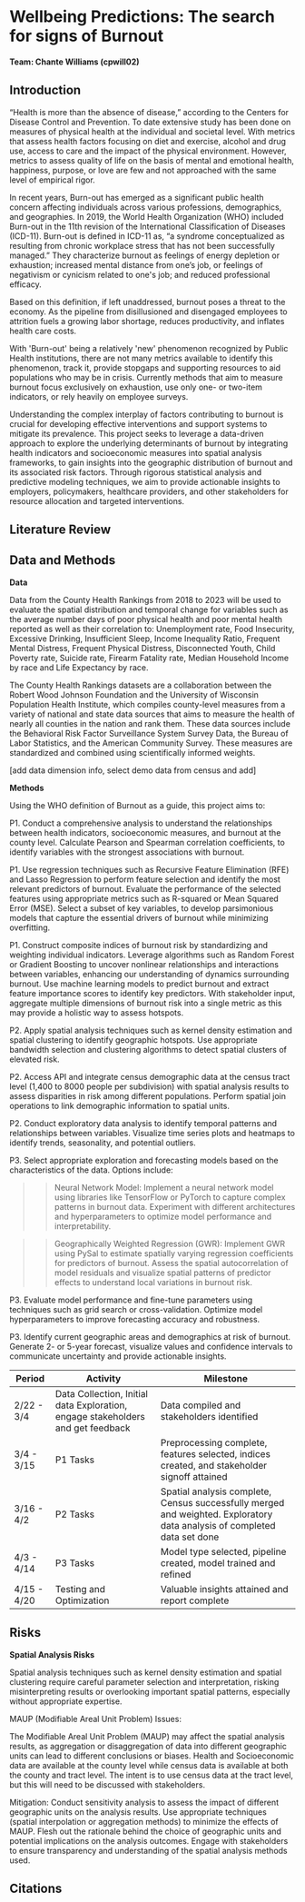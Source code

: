 # Wellbeing Predictions: The search for signs of Burnout

#### Team: Chante Williams (cpwill02)

## Introduction

“Health is more than the absence of disease,” according to the Centers for Disease Control and Prevention. To date extensive study has been done on measures of physical health at the individual and societal level. With metrics that assess health factors focusing on diet and exercise, alcohol and drug use, access to care and the impact of the physical environment. However, metrics to assess quality of life on the basis of mental and emotional health, happiness, purpose, or love are few and not approached with the same level of empirical rigor. 

In recent years, Burn-out has emerged as a significant public health concern affecting individuals across various professions, demographics, and geographies. In 2019, the World Health Organization (WHO) included Burn-out in the 11th revision of the International Classification of Diseases (ICD-11). Burn-out is defined in ICD-11 as, “a syndrome conceptualized as resulting from chronic workplace stress that has not been successfully managed.” They characterize burnout as feelings of energy depletion or exhaustion; increased mental distance from one’s job, or feelings of negativism or cynicism related to one's job; and reduced professional efficacy.

Based on this definition, if left unaddressed, burnout poses a threat to the economy. As the pipeline from disillusioned and disengaged employees to attrition fuels a growing labor shortage, reduces productivity, and inflates health care costs. 

With 'Burn-out' being a relatively 'new' phenomenon recognized by Public Health institutions, there are not many metrics available to identify this phenomenon, track it, provide stopgaps and supporting resources to aid populations who may be in crisis. Currently methods that aim to measure burnout focus exclusively on exhaustion, use only one- or two-item indicators, or rely heavily on employee surveys. 

Understanding the complex interplay of factors contributing to burnout is crucial for developing effective interventions and support systems to mitigate its prevalence. This project seeks to leverage a data-driven approach to explore the underlying determinants of burnout by integrating health indicators and socioeconomic measures into spatial analysis frameworks, to gain insights into the geographic distribution of burnout and its associated risk factors. Through rigorous statistical analysis and predictive modeling techniques, we aim to provide actionable insights to employers, policymakers, healthcare providers, and other stakeholders for resource allocation and targeted interventions.

## Literature Review



## Data and Methods

**Data**

Data from the County Health Rankings from 2018 to 2023 will be used to evaluate the spatial distribution and temporal change for variables such as the average number days of poor physical health and poor mental health reported as well as their correlation to: Unemployment rate, Food Insecurity, Excessive Drinking, Insufficient Sleep, Income Inequality Ratio, Frequent Mental Distress, Frequent Physical Distress, Disconnected Youth, Child Poverty rate, Suicide rate, Firearm Fatality rate, Median Household Income by race and Life Expectancy by race. 

The County Health Rankings datasets are a collaboration between the Robert Wood Johnson Foundation and the University of Wisconsin Population Health Institute, which compiles county-level measures from a variety of national and state data sources that aims to measure the health of nearly all counties in the nation and rank them. These data sources include the Behavioral Risk Factor Surveillance System Survey Data, the Bureau of Labor Statistics, and the American Community Survey. These measures are standardized and combined using scientifically informed weights.

[add data dimension info, select demo data from census and add]

**Methods**

Using the WHO definition of Burnout as a guide, this project aims to: 

P1. Conduct a comprehensive analysis to understand the relationships between health indicators, socioeconomic measures, and burnout at the county level. Calculate Pearson and Spearman correlation coefficients, to identify variables with the strongest associations with burnout.

P1. Use regression techniques such as Recursive Feature Elimination (RFE) and Lasso Regression to perform feature selection and identify the most relevant predictors of burnout. Evaluate the performance of the selected features using appropriate metrics such as R-squared or Mean Squared Error (MSE). Select a subset of key variables, to develop parsimonious models that capture the essential drivers of burnout while minimizing overfitting.

P1. Construct composite indices of burnout risk by standardizing and weighting individual indicators. Leverage algorithms such as Random Forest or Gradient Boosting to uncover nonlinear relationships and interactions between variables, enhancing our understanding of dynamics surrounding burnout. Use machine learning models to predict burnout and extract feature importance scores to identify key predictors. With stakeholder input, aggregate multiple dimensions of burnout risk into a single metric as this may provide a holistic way to assess hotspots. 

P2. Apply spatial analysis techniques such as kernel density estimation and spatial clustering to identify geographic hotspots. Use appropriate bandwidth selection and clustering algorithms to detect spatial clusters of elevated risk. 

P2. Access API and integrate census demographic data at the census tract level (1,400 to 8000 people per subdivision)  with spatial analysis results to assess disparities in risk among different populations. Perform spatial join operations to link demographic information to spatial units.

P2. Conduct exploratory data analysis to identify temporal patterns and relationships between variables. Visualize time series plots and heatmaps to identify trends, seasonality, and potential outliers.

P3. Select appropriate exploration and forecasting models based on the characteristics of the data. Options include: 

>>Neural Network Model: Implement a neural network model using libraries like TensorFlow or PyTorch to capture complex patterns in burnout data. Experiment with different architectures and hyperparameters to optimize model performance and interpretability.

>>Geographically Weighted Regression (GWR): Implement GWR using PySal to estimate spatially varying regression coefficients for predictors of burnout. Assess the spatial autocorrelation of model residuals and visualize spatial patterns of predictor effects to understand local variations in burnout risk.

P3. Evaluate model performance and fine-tune parameters using techniques such as grid search or cross-validation. Optimize model hyperparameters to improve forecasting accuracy and robustness.

P3. Identify current geographic areas and demographics at risk of burnout. Generate 2- or 5-year forecast, visualize values and confidence intervals to communicate uncertainty and provide actionable insights.


| Period         | Activity                                                      | Milestone                                               |
|----------------|---------------------------------------------------------------|---------------------------------------------------------|
| 2/22 - 3/4     | Data Collection, Initial data Exploration, engage stakeholders and get feedback | Data compiled and stakeholders identified               |
| 3/4 - 3/15     | P1 Tasks                                                      | Preprocessing complete, features selected, indices created, and stakeholder signoff attained |
| 3/16 - 4/2     | P2 Tasks                                                      | Spatial analysis complete, Census successfully merged and weighted. Exploratory data analysis of completed data set done |
| 4/3 - 4/14     | P3 Tasks                                                      | Model type selected, pipeline created, model trained and refined |
| 4/15 - 4/20    | Testing and Optimization                                      | Valuable insights attained and report complete          |


## Risks 

**Spatial Analysis Risks**

Spatial analysis techniques such as kernel density estimation and spatial clustering require careful parameter selection and interpretation, risking misinterpreting results or overlooking important spatial patterns, especially without appropriate expertise.

MAUP (Modifiable Areal Unit Problem) Issues:

The Modifiable Areal Unit Problem (MAUP) may affect the spatial analysis results, as aggregation or disaggregation of data into different geographic units can lead to different conclusions or biases. Health and Socioeconomic data are available at the county level while census data is available at both the county and tract level. The intent is to use census data at the tract level, but this will need to be discussed with stakeholders. 

Mitigation: Conduct sensitivity analysis to assess the impact of different geographic units on the analysis results. Use appropriate techniques (spatial interpolation or aggregation methods) to minimize the effects of MAUP. Flesh out the rationale behind the choice of geographic units and potential implications on the analysis outcomes. Engage with stakeholders to ensure transparency and understanding of the spatial analysis methods used.

## Citations

